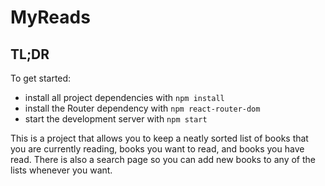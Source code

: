# MyReads

## TL;DR

To get started:

* install all project dependencies with `npm install`
* install the Router dependency with `npm react-router-dom`
* start the development server with `npm start`

This is a project that allows you to keep a neatly sorted list of books that you are currently reading, books you want to read, and books you have read. There is also a search page so you can add new books to any of the lists whenever you want. 
